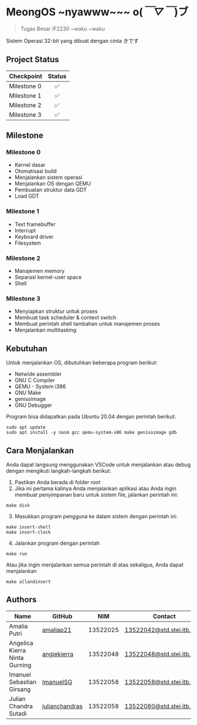 # MeongOS ~nyawww~~~ o(*￣▽￣*)ブ
> Tugas Besar IF2230 ~waku ~waku
<p>Sistem Operasi 32-bit yang dibuat dengan cinta きです </p>

## Project Status
| Checkpoint | Status |
| ---------- | :------: |
| Milestone 0 |  ✅  |
| Milestone 1 |  ✅  |
| Milestone 2 |  ✅  |
| Milestone 3 |  ✅  |

## Milestone
### Milestone 0
- Kernel dasar
- Otomatisasi build
- Menjalankan sistem operasi
- Menjalankan OS dengan QEMU
- Pembuatan struktur data GDT
- Load GDT

### Milestone 1
- Text framebuffer
- Interrupt
- Keyboard driver
- Filesystem

### Milestone 2
- Manajemen memory
- Separasi kernel-user space
- Shell

### Milestone 3
- Menyiapkan struktur untuk proses
- Membuat task scheduler & context switch
- Membuat perintah shell tambahan untuk manajemen proses
- Menjalankan multitasking

## Kebutuhan
Untuk menjalankan OS, dibutuhkan beberapa program berikut:
- Netwide assembler
- GNU C Compiler
- QEMU - System i386
- GNU Make
- genisoimage
- GNU Debugger

Program bisa didapatkan pada Ubuntu 20.04 dengan perintah berikut:
```
sudo apt update
sudo apt install -y nasm gcc qemu-system-x86 make genisoimage gdb
```

## Cara Menjalankan
Anda dapat langsung menggunakan VSCode untuk menjalankan atau debug dengan mengikuti langkah-langkah berikut:
1. Pastikan Anda berada di folder root
2. Jika ini pertama kalinya Anda menjalankan aplikasi atau Anda ingin membuat penyimpanan baru untuk sistem file, jalankan perintah ini:

```
make disk
```
3. Masukkan program pengguna ke dalam sistem dengan perintah ini:
```
make insert-shell
make insert-clock
```
4. Jalankan program dengan perintah
```
make run
```
Atau jika ingin menjalankan semua perintah di atas sekaligus, Anda dapat menjalankan
```
make allandinsert
```

## Authors
| Name                            | GitHub                                           | NIM      |  Contact                     |
| ------------------------------ | ------------------------------------------------- | -------- | ---------------------------- |
| Amalia Putri                   | [amaliap21](https://github.com/amaliap21)   | 13522025 | 13522042@std.stei.itb.ac.id  |
| Angelica Kierra Ninta Gurning  | [angiekierra](https://github.com/angiekierra)     | 13522048 | 13522048@std.stei.itb.ac.id  |
| Imanuel Sebastian Girsang      | [ImanuelSG](https://github.com/ImanuelSG)             | 13522058 | 13522058@std.stei.itb.ac.id  |
| Julian Chandra Sutadi          | [julianchandras](https://github.com/julianchandras)             | 13522058 | 13522080@std.stei.itb.ac.id  |
